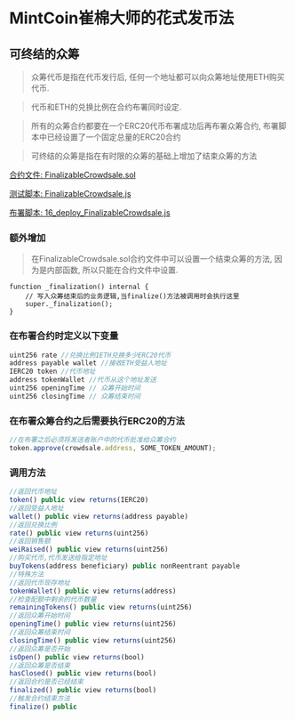 # MintCoin崔棉大师的花式发币法

## 可终结的众筹

> 众筹代币是指在代币发行后, 任何一个地址都可以向众筹地址使用ETH购买代币.

> 代币和ETH的兑换比例在合约布署同时设定.

> 所有的众筹合约都要在一个ERC20代币布署成功后再布署众筹合约, 布署脚本中已经设置了一个固定总量的ERC20合约

> 可终结的众筹是指在有时限的众筹的基础上增加了结束众筹的方法

[合约文件: FinalizableCrowdsale.sol](https://github.com/biaggii/MintCoin/tree/master/contracts/Crowdsale/FinalizableCrowdsale.sol)

[测试脚本: FinalizableCrowdsale.js](https://github.com/biaggii/MintCoin/tree/master/test/Crowdsale/FinalizableCrowdsale.js)

[布署脚本: 16_deploy_FinalizableCrowdsale.js](https://github.com/biaggii/MintCoin/tree/master/migrations/16_deploy_FinalizableCrowdsale.js)

### 额外增加

> 在FinalizableCrowdsale.sol合约文件中可以设置一个结束众筹的方法, 因为是内部函数, 所以只能在合约文件中设置.

```
function _finalization() internal {
    // 写入众筹结束后的业务逻辑,当finalize()方法被调用时会执行这里
    super._finalization();
}
```

### 在布署合约时定义以下变量

```javascript
uint256 rate //兑换比例1ETH兑换多少ERC20代币
address payable wallet //接收ETH受益人地址
IERC20 token //代币地址
address tokenWallet //代币从这个地址发送
uint256 openingTime // 众筹开始时间
uint256 closingTime // 众筹结束时间
```

### 在布署众筹合约之后需要执行ERC20的方法

```javascript
//在布署之后必须将发送者账户中的代币批准给众筹合约
token.approve(crowdsale.address, SOME_TOKEN_AMOUNT);
```

### 调用方法

```javascript
//返回代币地址
token() public view returns(IERC20)
//返回受益人地址              
wallet() public view returns(address payable)
//返回兑换比例
rate() public view returns(uint256)
//返回销售额
weiRaised() public view returns(uint256)
//购买代币,代币发送给指定地址          
buyTokens(address beneficiary) public nonReentrant payable
//特殊方法
//返回代币现存地址
tokenWallet() public view returns(address)
//检查配额中剩余的代币数量
remainingTokens() public view returns(uint256)
//返回众筹开始时间
openingTime() public view returns(uint256)
//返回众筹结束时间
closingTime() public view returns(uint256)
//返回众筹是否开始
isOpen() public view returns(bool)
//返回众筹是否结束
hasClosed() public view returns(bool)
//返回合约是否已经结束
finalized() public view returns(bool)
//触发合约结束方法
finalize() public
```
